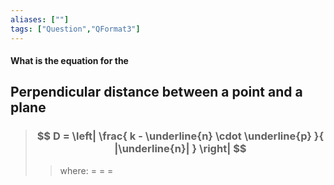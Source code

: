 ```yaml
---
aliases: [""]
tags: ["Question","QFormat3"]
---
```


#### What is the equation for the
## Perpendicular distance between a point and a plane
> ### $$ D = \left| \frac{ k - \underline{n} \cdot \underline{p} }{ |\underline{n}| } \right| $$ 
>> where:
>> $=$ 
>> $=$
>> $=$